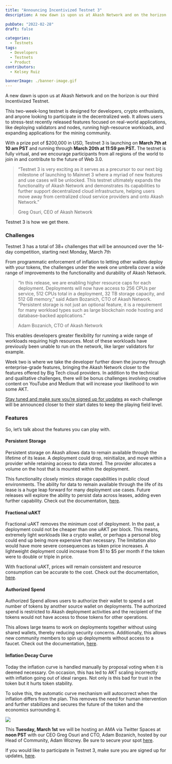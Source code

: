 ```yaml
---
title: "Announcing Incentivized Testnet 3"
description: A new dawn is upon us at Akash Network and on the horizon is our third Incentivized Testnet.

pubDate: "2022-02-28"
draft: false

categories:
  - Testnets
tags:
  - Developers
  - Testnets
  - Product
contributors:
  - Kelsey Ruiz

bannerImage: ./banner-image.gif
---
```


A new dawn is upon us at Akash Network and on the horizon is our third Incentivized Testnet.

This two-week-long testnet is designed for developers, crypto enthusiasts, and anyone looking to participate in the decentralized web. It allows users to stress-test recently released features focused on real-world applications, like deploying validators and nodes, running high-resource workloads, and expanding applications for the mining community.

With a prize pot of $200,000 in USD, Testnet 3 is launching on **March 7th at 10 am PST** and running through **March 20th at 11:59 pm PST.** The testnet is fully virtual, and we encourage participants from all regions of the world to join in and contribute to the future of Web 3.0.

> “Testnet 3 is very exciting as it serves as a precursor to our next big milestone of launching to Mainnet 3 where a myriad of new features and use cases will be unlocked. This testnet ultimately expands the functionality of Akash Network and demonstrates its capabilities to further support decentralized cloud infrastructure, helping users move away from centralized cloud service providers and onto Akash Network.”
>
> Greg Osuri, CEO of Akash Network

Testnet 3 is how we get there.

### **Challenges**

Testnet 3 has a total of 38+ challenges that will be announced over the 14-day competition, starting next Monday, March 7th

From programmatic enforcement of inflation to letting other wallets deploy with your tokens, the challenges under the week one umbrella cover a wide range of improvements to the functionality and durability of Akash Network.

> “In this release, we are enabling higher resource caps for each deployment. Deployments will now have access to 256 CPUs per service, 512 CPUs total in a deployment, 32 TB storage capacity, and 512 GB memory,” said Adam Bozanich, CTO of Akash Network. “Persistent storage is not just an optional feature, it is a requirement for many workload types such as large blockchain node hosting and database-backed applications.”
>
> Adam Bozanich, CTO of Akash Network

This enables developers greater flexibility for running a wide range of workloads requiring high resources. Most of these workloads have previously been unable to run on the network, like larger validators for example.

Week two is where we take the developer further down the journey through enterprise-grade features, bringing the Akash Network closer to the features offered by Big Tech cloud providers. In addition to the technical and qualitative challenges, there will be bonus challenges involving creative content on YouTube and Medium that will increase your likelihood to win some AKT.

[Stay tuned and make sure you’re signed up for updates](https://akash.network/testnet) as each challenge will be announced closer to their start dates to keep the playing field level.

### **Features** 

So, let’s talk about the features you can play with.

#### **Persistent Storage**

Persistent storage on Akash allows data to remain available through the lifetime of its lease. A deployment could drop, reinitialize, and move within a provider while retaining access to data stored. The provider allocates a volume on the host that is mounted within the deployment.

This functionality closely mimics storage capabilities in public cloud environments. The ability for data to remain available through the life of its lease is a huge leap forward for many deployment use cases. Future releases will explore the ability to persist data across leases, adding even further capability. Check out the documentation, [here](https://akash.network/docs/testnet-technical-docs/persistent-storage).

#### **Fractional uAKT**

Fractional uAKT removes the minimum cost of deployment. In the past, a deployment could not be cheaper than one uAKT per block. This means, extremely light workloads like a crypto wallet, or perhaps a personal blog could end up being more expensive than necessary. The limitation also would have more severe consequences as token price increases. A lightweight deployment could increase from $1 to $5 per month if the token were to double or triple in price.

With fractional uAKT, prices will remain consistent and resource consumption can be accurate to the cost. Check out the documentation, [here](https://akash.network/docs/testnet-technical-docs/fractional-uakt).

#### **Authorized Spend** 

Authorized Spend allows users to authorize their wallet to spend a set number of tokens by another source wallet on deployments. The authorized spend is restricted to Akash deployment activities and the recipient of the tokens would not have access to those tokens for other operations.

This allows large teams to work on deployments together without using shared wallets, thereby reducing security concerns. Additionally, this allows new community members to spin up deployments without access to a faucet. Check out the documentation, [here](https://akash.network/docs/testnet-technical-docs/authorized-spend).

#### **Inflation Decay Curve**

Today the inflation curve is handled manually by proposal voting when it is deemed necessary. On occasion, this has led to AKT scaling incorrectly with inflation going out of ideal ranges. Not only is this bad for trust in the token but it hurts token stability.

To solve this, the automatic curve mechanism will autocorrect when the inflation differs from the plan. This removes the need for human intervention and further stabilizes and secures the future of the token and the economics surrounding it.

![](https://www.datocms-assets.com/45776/1646060298-unnamed.jpeg)

This **Tuesday, March 1st** we will be hosting an AMA via Twitter Spaces at **noon PST** with our CEO Greg Osuri and CTO, Adam Bozanich, hosted by our Head of Community, Adam Wozney. Be sure to secure your spot [here](https://twitter.com/i/spaces/1OyJADOQgreGb).

If you would like to participate in Testnet 3, make sure you are signed up for updates, [here](https://akash.network/testnet).
